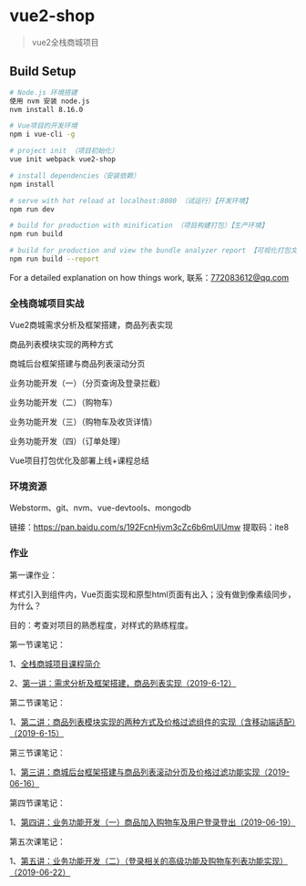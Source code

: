 # vue2-shop

> vue2全栈商城项目

## Build Setup

``` bash
# Node.js 环境搭建
使用 nvm 安装 node.js
nvm install 8.16.0

# Vue项目的开发环境
npm i vue-cli -g

# project init （项目初始化）
vue init webpack vue2-shop

# install dependencies（安装依赖）
npm install

# serve with hot reload at localhost:8080 （试运行）【开发环境】
npm run dev

# build for production with minification （项目构建打包）【生产环境】
npm run build

# build for production and view the bundle analyzer report 【可视化打包文件分析】
npm run build --report
```

For a detailed explanation on how things work, 联系：772083612@qq.com

### 全栈商城项目实战
Vue2商城需求分析及框架搭建，商品列表实现

商品列表模块实现的两种方式

商城后台框架搭建与商品列表滚动分页

业务功能开发（一）（分页查询及登录拦截）

业务功能开发（二）（购物车）

业务功能开发（三）（购物车及收货详情）

业务功能开发（四）（订单处理）

Vue项目打包优化及部署上线+课程总结

### 环境资源
Webstorm、git、nvm、vue-devtools、mongodb

链接：https://pan.baidu.com/s/192FcnHjvm3cZc6b6mUlUmw
提取码：ite8

### 作业
第一课作业：

样式引入到组件内，Vue页面实现和原型html页面有出入；没有做到像素级同步，为什么？

目的：考查对项目的熟悉程度，对样式的熟练程度。

第一节课笔记：

1、[全栈商城项目课程简介](http://note.youdao.com/noteshare?id=0e6c11f3488fd15e683ab988c268f9bd&sub=A5F0609EAADE4A84B9CA3F6C80C9F745)

2、[第一讲：需求分析及框架搭建，商品列表实现（2019-6-12）](http://note.youdao.com/noteshare?id=896962ddba20d4f819d3aa737c77ebfc&sub=19ED3C0159CF4D1EAA1A6D44B890A587)

第二节课笔记：

1、[第二讲：商品列表模块实现的两种方式及价格过滤组件的实现（含移动端适配）（2019-6-15）](http://note.youdao.com/noteshare?id=7691af7561a89a5c9fa893cc508c59ca&sub=EC8150ED8BAE457A962429D10B535002)

第三节课笔记：

1、[第三讲：商城后台框架搭建与商品列表滚动分页及价格过滤功能实现（2019-06-16）](http://note.youdao.com/noteshare?id=e88d3c4a173662250250bf92c7d5793f&sub=A31204453D4044FABD271477A95F37B3)

第四节课笔记：

1、[第四讲：业务功能开发（一）商品加入购物车及用户登录登出（2019-06-19）](http://note.youdao.com/noteshare?id=a90a8d9247ac081998fb99227e96713a&sub=21CBB2CAB7EF4AFEA021136F79739537)

第五次课笔记：

1、[第五讲：业务功能开发（二）（登录相关的高级功能及购物车列表功能实现）（2019-06-22）](http://note.youdao.com/noteshare?id=4db8bc44b5ad8d7a3d36380abd583a71&sub=4A63B853907A4145B7BED0D3DC5E3B3D)

